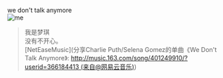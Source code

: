 we don't talk anymore  
![me](http://img.hb.aicdn.com/ac173c635ab4f8436c604b6c80d5de761071374998a7-9TQ6uX)  
>我是梦琪  
没有不开心。  
[NetEaseMusic](分享Charlie Puth/Selena Gomez的单曲《We Don't Talk Anymore》: http://music.163.com/song/401249910/?userid=366184413 (来自@网易云音乐))

